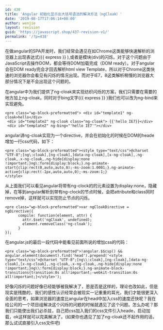 ```yaml
---
id: 438
title: 'Angular 初始化显示出大括号语法的解决方法（ngCloak）'
date: '2019-08-17T17:06:14+08:00'
author: wenjie
layout: revision
guid: 'https://javascript.shop/437-revision-v1/'
permalink: '/?p=438'
---
```


在做angular的SPA开发时，我们经常会遇见在如Chrome这类能够快速解析的浏览器上出现表达式({{ express }} ),或者是模块(div)的闪烁。对于这个问题由于JavaScript去操作DOM，都会等待DOM加载完成（DOM ready）。对于angular会在DOM ready完会才回去解析html view Template，所以对于Chrome这类快速的浏览器你会看见有闪烁的情况出现。而对于IE7，8这类解析稍慢的浏览器大部分情况下是不会出现这个问题的。

在angular中为我们提供了ng-cloak来实现纺织闪烁的方案，我们只需要在需要的地方加上ng-cloak。同时对于bing文字({{ express }} )我们也可以改为ng-bind来实现避免。

```
<pre class="wp-block-preformatted"> <div id="template1" ng-cloak>hello</div>
 <div id="template2" ng-cloak class="ng-cloak"> {{'hello IE7}}</div>
 <div id="template2" ng-bing="'hello IE7'"></div>
```

angular讲ng-cloak实现为一个directive，并会在初始化的时候在DOM的heade增加一行css代码，如下：

```
<pre class="wp-block-preformatted"><style type="text/css">@charset "UTF-8";[ng\:cloak],[ng-cloak],[data-ng-cloak],[x-ng-cloak],.ng-cloak,.x-ng-cloak,.ng-hide{display:none !important;}ng\:form{display:block;}.ng-animate-start{clip:rect(0,auto,auto,0);-ms-zoom:1.0001;}.ng-animate-active{clip:rect(-1px,auto,auto,0);-ms-zoom:1;}
</style>
```

从上面我们可以看见angular将带有ng-clock的的元素设置为display:none，隐藏掉，在等到angular解析到带有ng-clock的节点时候，会把attribute和class同时remove掉，这样就可以实现防止节点的闪烁。

```
<pre class="wp-block-preformatted">var ngCloakDirective = ngDirective({
      compile: function(element, attr) {
        attr.$set('ngCloak', undefined);
        element.removeClass('ng-cloak');
      }
});
```

在angular.js的最后一段代码中能看见前面所说的增加css的代码：

```
<pre class="wp-block-preformatted">!angular.$$csp() && angular.element(document).find('head').prepend('<style type="text/css">@charset "UTF-8";[ng\\:cloak],[ng-cloak],[data-ng-cloak],[x-ng-cloak],.ng-cloak,.x-ng-cloak,.ng-hide{display:none !important;}ng\\:form{display:block;}.ng-animate-block-transitions{transition:0s all!important;-webkit-transition:0s all!important;}</style>');
```

好像闪烁的问题好像已经能够被我解决了，恩是否是这样的，理论也改如此，但是现实是残酷的，我们的感性认识经常会被现实一记重重的耳光，我们才能很更深入全面的思考，如果浏览器的速度比angular在head中加入css的速度还快呢？我在给公司的一个项目组解决这个闪烁的问题的时候就遇见了这个问题。怎么办呢？那我们只能使出我们必杀技，自己把css加入我们的css文件引入heade，启动加载，ok这样就可以完美解决了。(如果你也遇见了加了ng-cloak还不起作用的话，那么试试直接引入css文件吧)